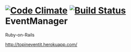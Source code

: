 [![Code Climate](https://codeclimate.com/github/topisark/EventManager.png)](https://codeclimate.com/github/topisark/EventManager)
[![Build Status](https://travis-ci.org/topisark/EventManager.png?branch=master)](https://travis-ci.org/topisark/EventManager)
EventManager
============

Ruby-on-Rails

http://topineventit.herokuapp.com/
